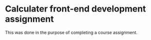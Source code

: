 # Calculater front-end development assignment
This was done in the purpose of completing a course assignment.
